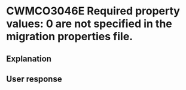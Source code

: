 # CWMCO3046E Required property values: 0 are not specified in the migration properties file.

## Explanation

## User response
